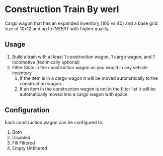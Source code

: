 # Construction Train By werl

Cargo wagon that has an expanded inventory (100 vs 40) and a base grid size of 10x12 and up to _INSERT_ with higher quality.

## Usage

1. Build a train with at least 1 construction wagon, 1 cargo wagon, and 1 locomotive (technically optional)
2. Filter Slots in the construction wagon as you would in any vehicle inventory
   1. If the item is in a cargo wagon it will be moved automatically to the construction wagon.
   2. If an item in the construction wagon is not in the filter list it will be automatically moved into a cargo wagon with space

## Configuration

Each construction wagon can be configured to:
1. Both
2. Disabled
3. Fill Filtered
4. Empty Unfiltered
